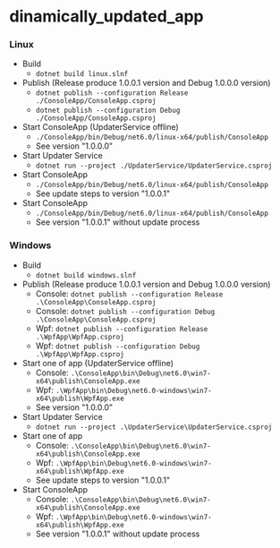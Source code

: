 # dinamically_updated_app

### Linux
- Build
    - `dotnet build linux.slnf`
- Publish (Release produce 1.0.0.1 version and Debug 1.0.0.0 version)
    - `dotnet publish --configuration Release ./ConsoleApp/ConsoleApp.csproj`
    - `dotnet publish --configuration Debug ./ConsoleApp/ConsoleApp.csproj`
- Start ConsoleApp (UpdaterService offline)
    - `./ConsoleApp/bin/Debug/net6.0/linux-x64/publish/ConsoleApp`
    - See version "1.0.0.0"
- Start Updater Service
    - `dotnet run --project ./UpdaterService/UpdaterService.csproj`
- Start ConsoleApp
    - `./ConsoleApp/bin/Debug/net6.0/linux-x64/publish/ConsoleApp`
    - See update steps to version "1.0.0.1"
- Start ConsoleApp
    - `./ConsoleApp/bin/Debug/net6.0/linux-x64/publish/ConsoleApp`
    - See version "1.0.0.1" without update process

### Windows
- Build
    - `dotnet build windows.slnf`
- Publish (Release produce 1.0.0.1 version and Debug 1.0.0.0 version)
    - Console: `dotnet publish --configuration Release .\ConsoleApp\ConsoleApp.csproj`
    - Console: `dotnet publish --configuration Debug .\ConsoleApp\ConsoleApp.csproj`
    - Wpf: `dotnet publish --configuration Release .\WpfApp\WpfApp.csproj`
    - Wpf: `dotnet publish --configuration Debug .\WpfApp\WpfApp.csproj`
- Start one of app (UpdaterService offline)
    - Console: `.\ConsoleApp\bin\Debug\net6.0\win7-x64\publish\ConsoleApp.exe`
    - Wpf: `.\WpfApp\bin\Debug\net6.0-windows\win7-x64\publish\WpfApp.exe`
    - See version "1.0.0.0"
- Start Updater Service
    - `dotnet run --project .\UpdaterService\UpdaterService.csproj`
- Start one of app
    - Console: `.\ConsoleApp\bin\Debug\net6.0\win7-x64\publish\ConsoleApp.exe`
    - Wpf: `.\WpfApp\bin\Debug\net6.0-windows\win7-x64\publish\WpfApp.exe`
    - See update steps to version "1.0.0.1"
- Start ConsoleApp
    - Console: `.\ConsoleApp\bin\Debug\net6.0\win7-x64\publish\ConsoleApp.exe`
    - Wpf: `.\WpfApp\bin\Debug\net6.0-windows\win7-x64\publish\WpfApp.exe`
    - See version "1.0.0.1" without update process
